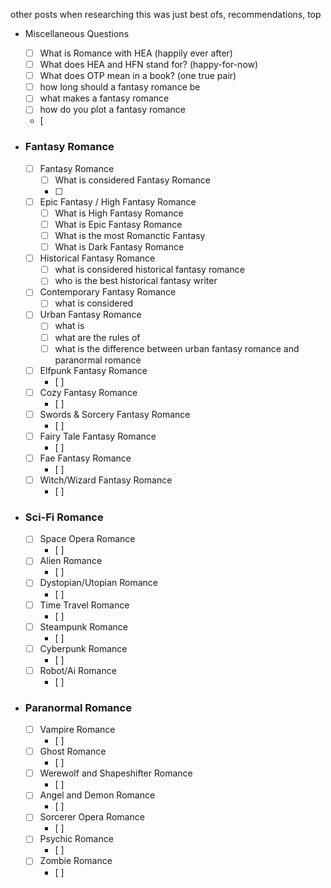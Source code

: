 other posts when researching this was just best ofs, recommendations, top 

- Miscellaneous Questions
	- [ ] What is Romance with HEA (happily ever after)
	- [ ] What does HEA and HFN stand for? (happy-for-now)
	- [ ] What does OTP mean in a book? (one true pair)
	- [ ] how long should a fantasy romance be
	- [ ] what makes a fantasy romance
	- [ ] how do you plot a fantasy romance
	- [ 

- ### Fantasy Romance 
	- [ ] Fantasy Romance
		- [ ] What is considered Fantasy Romance
		- [ ] 
	- [ ] Epic Fantasy / High Fantasy Romance
	    - [ ] What is High Fantasy Romance
	    - [ ] What is Epic Fantasy Romance
	    - [ ] What is the most Romanctic Fantasy
	    - [ ] What is Dark Fantasy Romance
	- [ ] Historical Fantasy Romance
		- [ ] what is considered historical fantasy romance
		- [ ] who is the best historical fantasy writer
	- [ ] Contemporary Fantasy Romance 
	    - [ ] what is considered 
	- [ ] Urban Fantasy Romance 
		- [ ] what is 
		- [ ] what are the rules of
		- [ ] what is the difference between urban fantasy romance and paranormal romance
	- [ ] Elfpunk Fantasy Romance 
	    - [ ] 
	- [ ] Cozy Fantasy Romance 
		- [ ] 
	- [ ] Swords & Sorcery Fantasy Romance 
		- [ ] 
	- [ ] Fairy Tale Fantasy Romance 
		- [ ] 
	- [ ] Fae Fantasy Romance 
		- [ ] 
	- [ ] Witch/Wizard Fantasy Romance 
		- [ ] 

- ### Sci-Fi Romance
	- [ ] Space Opera Romance 
		- [ ] 
	- [ ] Alien Romance
		- [ ] 
	- [ ] Dystopian/Utopian Romance 
		- [ ] 
	- [ ] Time Travel Romance 
	    - [ ] 
	- [ ] Steampunk Romance 
	    - [ ] 
	- [ ] Cyberpunk Romance 
	    - [ ] 
	- [ ]  Robot/Ai Romance 
		- [ ] 

- ### Paranormal Romance
	- [ ] Vampire Romance 
		- [ ] 
	- [ ] Ghost Romance 
		- [ ] 
	- [ ] Werewolf and Shapeshifter Romance 
		- [ ] 
	- [ ]  Angel and Demon Romance 
		- [ ] 
	- [ ] Sorcerer Opera Romance 
		- [ ] 
	- [ ] Psychic Romance
		- [ ] 
	- [ ] Zombie Romance 
	    - [ ] 